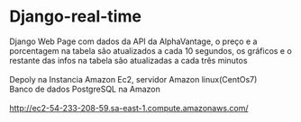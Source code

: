 # Django-real-time
Django Web Page com dados da API da AlphaVantage, o preço e a porcentagem na tabela são atualizados a cada 10 segundos, os gráficos e o restante das infos na tabela são atualizadas a cada três minutos  <br>
 <br>
 Depoly na Instancia Amazon Ec2, servidor Amazon linux(CentOs7)
 <br>
 Banco de dados PostgreSQL na Amazon<br>
 <br>
http://ec2-54-233-208-59.sa-east-1.compute.amazonaws.com/
